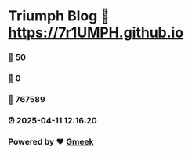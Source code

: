 # Triumph Blog :link: https://7r1UMPH.github.io 
### :page_facing_up: [50](https://7r1UMPH.github.io/tag.html) 
### :speech_balloon: 0 
### :hibiscus: 767589 
### :alarm_clock: 2025-04-11 12:16:20 
### Powered by :heart: [Gmeek](https://github.com/Meekdai/Gmeek)
